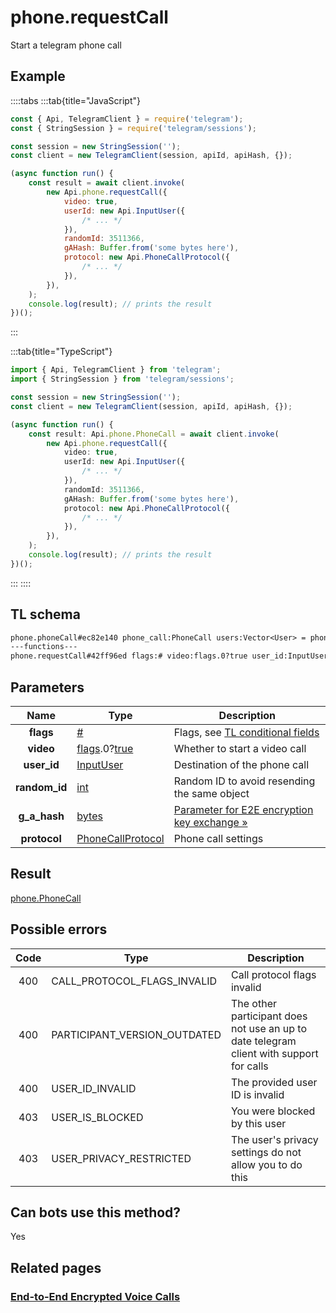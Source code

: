 # phone.requestCall

Start a telegram phone call

## Example

::::tabs
:::tab{title="JavaScript"}

```js
const { Api, TelegramClient } = require('telegram');
const { StringSession } = require('telegram/sessions');

const session = new StringSession('');
const client = new TelegramClient(session, apiId, apiHash, {});

(async function run() {
    const result = await client.invoke(
        new Api.phone.requestCall({
            video: true,
            userId: new Api.InputUser({
                /* ... */
            }),
            randomId: 3511366,
            gAHash: Buffer.from('some bytes here'),
            protocol: new Api.PhoneCallProtocol({
                /* ... */
            }),
        }),
    );
    console.log(result); // prints the result
})();
```

:::

:::tab{title="TypeScript"}

```ts
import { Api, TelegramClient } from 'telegram';
import { StringSession } from 'telegram/sessions';

const session = new StringSession('');
const client = new TelegramClient(session, apiId, apiHash, {});

(async function run() {
    const result: Api.phone.PhoneCall = await client.invoke(
        new Api.phone.requestCall({
            video: true,
            userId: new Api.InputUser({
                /* ... */
            }),
            randomId: 3511366,
            gAHash: Buffer.from('some bytes here'),
            protocol: new Api.PhoneCallProtocol({
                /* ... */
            }),
        }),
    );
    console.log(result); // prints the result
})();
```

:::
::::

## TL schema

```txt
phone.phoneCall#ec82e140 phone_call:PhoneCall users:Vector<User> = phone.PhoneCall;
---functions---
phone.requestCall#42ff96ed flags:# video:flags.0?true user_id:InputUser random_id:int g_a_hash:bytes protocol:PhoneCallProtocol = phone.PhoneCall;
```

## Parameters

|     Name      | Type                                                                                                                              | Description                                                                                             |
| :-----------: | --------------------------------------------------------------------------------------------------------------------------------- | ------------------------------------------------------------------------------------------------------- |
|   **flags**   | [#](https://core.telegram.org/type/%23)                                                                                           | Flags, see [TL conditional fields](https://core.telegram.org/mtproto/TL-combinators#conditional-fields) |
|   **video**   | [flags](https://core.telegram.org/mtproto/TL-combinators#conditional-fields).0?[true](https://core.telegram.org/constructor/true) | Whether to start a video call                                                                           |
|  **user_id**  | [InputUser](https://core.telegram.org/type/InputUser)                                                                             | Destination of the phone call                                                                           |
| **random_id** | [int](https://core.telegram.org/type/int)                                                                                         | Random ID to avoid resending the same object                                                            |
| **g_a_hash**  | [bytes](https://core.telegram.org/type/bytes)                                                                                     | [Parameter for E2E encryption key exchange »](https://core.telegram.org/api/end-to-end/voice-calls)     |
| **protocol**  | [PhoneCallProtocol](https://core.telegram.org/type/PhoneCallProtocol)                                                             | Phone call settings                                                                                     |

## Result

[phone.PhoneCall](https://core.telegram.org/type/phone.PhoneCall)

## Possible errors

| Code | Type                         | Description                                                                             |
| :--: | ---------------------------- | --------------------------------------------------------------------------------------- |
| 400  | CALL_PROTOCOL_FLAGS_INVALID  | Call protocol flags invalid                                                             |
| 400  | PARTICIPANT_VERSION_OUTDATED | The other participant does not use an up to date telegram client with support for calls |
| 400  | USER_ID_INVALID              | The provided user ID is invalid                                                         |
| 403  | USER_IS_BLOCKED              | You were blocked by this user                                                           |
| 403  | USER_PRIVACY_RESTRICTED      | The user's privacy settings do not allow you to do this                                 |

## Can bots use this method?

Yes

## Related pages

### [End-to-End Encrypted Voice Calls](https://core.telegram.org/api/end-to-end/voice-calls)
